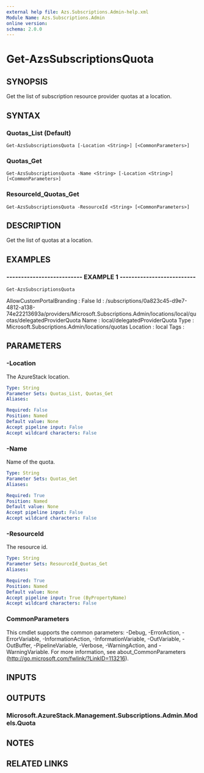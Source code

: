 ```yaml
---
external help file: Azs.Subscriptions.Admin-help.xml
Module Name: Azs.Subscriptions.Admin
online version: 
schema: 2.0.0
---
```


# Get-AzsSubscriptionsQuota

## SYNOPSIS
Get the list of subscription resource provider quotas at a location.

## SYNTAX

### Quotas_List (Default)
```
Get-AzsSubscriptionsQuota [-Location <String>] [<CommonParameters>]
```

### Quotas_Get
```
Get-AzsSubscriptionsQuota -Name <String> [-Location <String>] [<CommonParameters>]
```

### ResourceId_Quotas_Get
```
Get-AzsSubscriptionsQuota -ResourceId <String> [<CommonParameters>]
```

## DESCRIPTION
Get the list of quotas at a location.

## EXAMPLES

### -------------------------- EXAMPLE 1 --------------------------
```
Get-AzsSubscriptionsQuota
```

AllowCustomPortalBranding : False
Id                        : /subscriptions/0a823c45-d9e7-4812-a138-74e22213693a/providers/Microsoft.Subscriptions.Admin/locations/local/quotas/delegatedProviderQuota
Name                      : local/delegatedProviderQuota
Type                      : Microsoft.Subscriptions.Admin/locations/quotas
Location                  : local
Tags                      :

## PARAMETERS

### -Location
The AzureStack location.

```yaml
Type: String
Parameter Sets: Quotas_List, Quotas_Get
Aliases: 

Required: False
Position: Named
Default value: None
Accept pipeline input: False
Accept wildcard characters: False
```

### -Name
Name of the quota.

```yaml
Type: String
Parameter Sets: Quotas_Get
Aliases: 

Required: True
Position: Named
Default value: None
Accept pipeline input: False
Accept wildcard characters: False
```

### -ResourceId
The resource id.

```yaml
Type: String
Parameter Sets: ResourceId_Quotas_Get
Aliases: 

Required: True
Position: Named
Default value: None
Accept pipeline input: True (ByPropertyName)
Accept wildcard characters: False
```

### CommonParameters
This cmdlet supports the common parameters: -Debug, -ErrorAction, -ErrorVariable, -InformationAction, -InformationVariable, -OutVariable, -OutBuffer, -PipelineVariable, -Verbose, -WarningAction, and -WarningVariable. For more information, see about_CommonParameters (http://go.microsoft.com/fwlink/?LinkID=113216).

## INPUTS

## OUTPUTS

### Microsoft.AzureStack.Management.Subscriptions.Admin.Models.Quota

## NOTES

## RELATED LINKS

